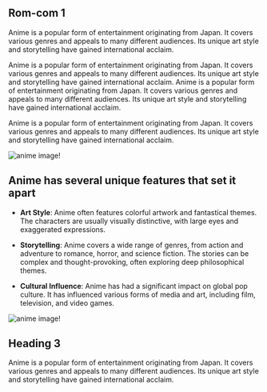 ## Rom-com 1

<p>Anime is a popular form of entertainment originating from Japan. It covers various genres and appeals to many different audiences. Its unique art style and storytelling have gained international acclaim.</p>

<p>Anime is a popular form of entertainment originating from Japan. It covers various genres and appeals to many different audiences. Its unique art style and storytelling have gained international acclaim. Anime is a popular form of entertainment originating from Japan. It covers various genres and appeals to many different audiences. Its unique art style and storytelling have gained international acclaim.</p>

<p>Anime is a popular form of entertainment originating from Japan. It covers various genres and appeals to many different audiences. Its unique art style and storytelling have gained international acclaim.</p>

![anime image!](/big-blog.jpg)

## Anime has several unique features that set it apart

- **Art Style**: Anime often features colorful artwork and fantastical themes. The characters are usually visually distinctive, with large eyes and exaggerated expressions.

- **Storytelling**: Anime covers a wide range of genres, from action and adventure to romance, horror, and science fiction. The stories can be complex and thought-provoking, often exploring deep philosophical themes.

- **Cultural Influence**: Anime has had a significant impact on global pop culture. It has influenced various forms of media and art, including film, television, and video games.

![anime image!](/big-blog.jpg)

## Heading 3

<p>Anime is a popular form of entertainment originating from Japan. It covers various genres and appeals to many different audiences. Its unique art style and storytelling have gained international acclaim.</p>
